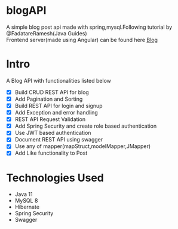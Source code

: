 # blogAPI
A simple blog post api made with spring,mysql.Following tutorial by @FadatareRamesh(Java Guides)\
Frontend server(made using Angular) can be found here [Blog](https://github.com/VasuSagar/Blog)

# Intro #
A Blog API with functionalities listed below
- [x] Build CRUD REST API for blog
- [x] Add Pagination and Sorting
- [x] Build REST API for login and signup
- [x] Add Exception and error handling
- [x] REST API Request Validation
- [x] Add Spring Security and create role based authentication
- [x] Use JWT based authentication
- [x] Document REST API using swagger
- [x] Use any of mapper(mapStruct,modelMapper,JMapper)
- [x] Add Like functionality to Post

# Technologies Used #
* Java 11 
* MySQL 8
* Hibernate
* Spring Security
* Swagger
